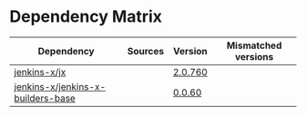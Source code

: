 # Dependency Matrix

Dependency | Sources | Version | Mismatched versions
---------- | ------- | ------- | -------------------
[jenkins-x/jx](https://github.com/jenkins-x/jx.git) |  | [2.0.760](https://github.com/jenkins-x/jx/releases/tag/v2.0.760) | 
[jenkins-x/jenkins-x-builders-base](https://github.com/jenkins-x/jenkins-x-builders-base.git) |  | [0.0.60](https://github.com/jenkins-x/jenkins-x-builders-base/releases/tag/v0.0.60) | 
